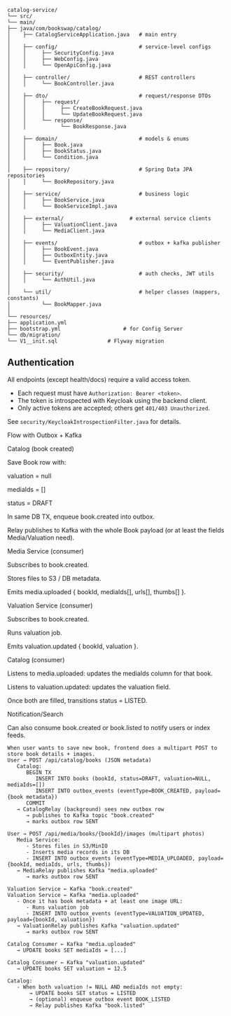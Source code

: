 ```
catalog-service/
└── src/
└── main/
├── java/com/bookswap/catalog/
│    ├── CatalogServiceApplication.java   # main entry
│
│    ├── config/                          # service-level configs
│    │     ├── SecurityConfig.java
│    │     ├── WebConfig.java
│    │     └── OpenApiConfig.java
│
│    ├── controller/                      # REST controllers
│    │     └── BookController.java
│
│    ├── dto/                             # request/response DTOs
│    │     ├── request/
│    │     │     ├── CreateBookRequest.java
│    │     │     └── UpdateBookRequest.java
│    │     └── response/
│    │           └── BookResponse.java
│
│    ├── domain/                          # models & enums
│    │     ├── Book.java
│    │     ├── BookStatus.java
│    │     └── Condition.java
│
│    ├── repository/                      # Spring Data JPA repositories
│    │     └── BookRepository.java
│
│    ├── service/                         # business logic
│    │     ├── BookService.java
│    │     └── BookServiceImpl.java
│
│    ├── external/                     # external service clients
│    │     ├── ValuationClient.java
│    │     └── MediaClient.java
│
│    ├── events/                          # outbox + kafka publisher
│    │     ├── BookEvent.java
│    │     ├── OutboxEntity.java
│    │     └── EventPublisher.java
│
│    ├── security/                        # auth checks, JWT utils
│    │     └── AuthUtil.java
│
│    └── util/                            # helper classes (mappers, constants)
│          └── BookMapper.java
│
└── resources/
├── application.yml
├── bootstrap.yml                    # for Config Server
└── db/migration/
└── V1__init.sql                # Flyway migration
```

## Authentication

All endpoints (except health/docs) require a valid access token.

- Each request must have `Authorization: Bearer <token>`.
- The token is introspected with Keycloak using the backend client.
- Only active tokens are accepted; others get `401/403 Unauthorized`.

See `security/KeycloakIntrospectionFilter.java` for details.

Flow with Outbox + Kafka

Catalog (book created)

Save Book row with:

valuation = null

mediaIds = []

status = DRAFT

In same DB TX, enqueue book.created into outbox.

Relay publishes to Kafka with the whole Book payload (or at least the fields Media/Valuation need).

Media Service (consumer)

Subscribes to book.created.

Stores files to S3 / DB metadata.

Emits media.uploaded { bookId, mediaIds[], urls[], thumbs[] }.

Valuation Service (consumer)

Subscribes to book.created.

Runs valuation job.

Emits valuation.updated { bookId, valuation }.

Catalog (consumer)

Listens to media.uploaded: updates the mediaIds column for that book.

Listens to valuation.updated: updates the valuation field.

Once both are filled, transitions status = LISTED.

Notification/Search

Can also consume book.created or book.listed to notify users or index feeds.

```
When user wants to save new book, frontend does a multipart POST to store book details + images.
User → POST /api/catalog/books (JSON metadata)
   Catalog:
      BEGIN TX
         INSERT INTO books (bookId, status=DRAFT, valuation=NULL, mediaIds=[])
         INSERT INTO outbox_events (eventType=BOOK_CREATED, payload={book metadata})
      COMMIT
   → CatalogRelay (background) sees new outbox row
      → publishes to Kafka topic "book.created"
      → marks outbox row SENT

User → POST /api/media/books/{bookId}/images (multipart photos)
   Media Service:
      - Stores files in S3/MinIO
      - Inserts media records in its DB
      - INSERT INTO outbox_events (eventType=MEDIA_UPLOADED, payload={bookId, mediaIds, urls, thumbs})
   → MediaRelay publishes Kafka "media.uploaded"
      → marks outbox row SENT

Valuation Service ← Kafka "book.created"
Valuation Service ← Kafka "media.uploaded"
   - Once it has book metadata + at least one image URL:
      - Runs valuation job
      - INSERT INTO outbox_events (eventType=VALUATION_UPDATED, payload={bookId, valuation})
   → ValuationRelay publishes Kafka "valuation.updated"
      → marks outbox row SENT

Catalog Consumer ← Kafka "media.uploaded"
   → UPDATE books SET mediaIds = [...]

Catalog Consumer ← Kafka "valuation.updated"
   → UPDATE books SET valuation = 12.5

Catalog:
   - When both valuation != NULL AND mediaIds not empty:
       → UPDATE books SET status = LISTED
       → (optional) enqueue outbox event BOOK_LISTED
       → Relay publishes Kafka "book.listed"
```